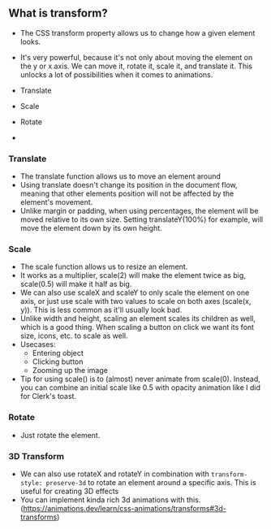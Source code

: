## What is transform?

- The CSS transform property allows us to change how a given element looks.
- It's very powerful, because it's not only about moving the element on the y or x axis. We can move it, rotate it, scale it, and translate it. This unlocks a lot of possibilities when it comes to animations.

- Translate
- Scale
- Rotate
-

### Translate

- The translate function allows us to move an element around
- Using translate doesn't change its position in the document flow, meaning that other elements position will not be affected by the element's movement.
- Unlike margin or padding, when using percentages, the element will be moved relative to its own size. Setting translateY(100%) for example, will move the element down by its own height.

### Scale

- The scale function allows us to resize an element.
- It works as a multiplier, scale(2) will make the element twice as big, scale(0.5) will make it half as big.
- We can also use scaleX and scaleY to only scale the element on one axis, or just use scale with two values to scale on both axes (scale(x, y)). This is less common as it'll usually look bad.
- Unlike width and height, scaling an element scales its children as well, which is a good thing. When scaling a button on click we want its font size, icons, etc. to scale as well.
- Usecases:
  - Entering object
  - Clicking button
  - Zooming up the image
- Tip for using scale() is to (almost) never animate from scale(0). Instead, you can combine an initial scale like 0.5 with opacity animation like I did for Clerk's toast.

### Rotate

- Just rotate the element.

### 3D Transform

- We can also use rotateX and rotateY in combination with `transform-style: preserve-3d` to rotate an element around a specific axis. This is useful for creating 3D effects
- You can implement kinda rich 3d animations with this. (https://animations.dev/learn/css-animations/transforms#3d-transforms)
